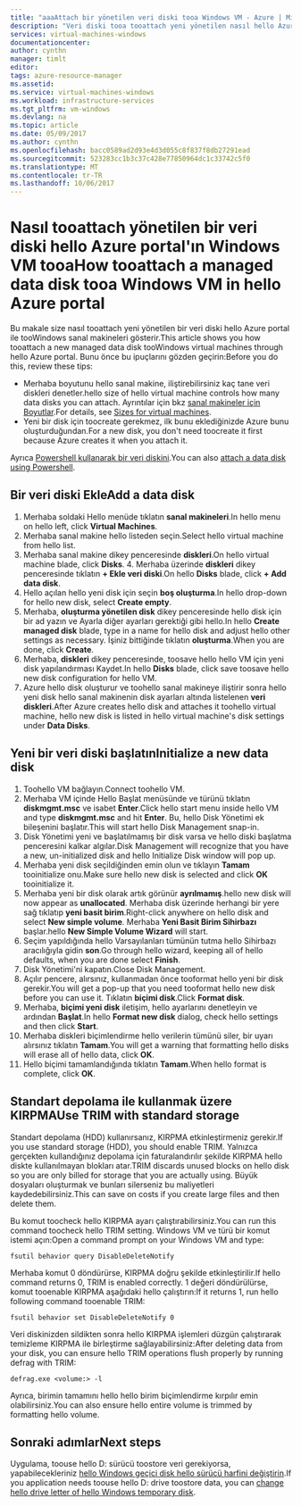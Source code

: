 ```yaml
---
title: "aaaAttach bir yönetilen veri diski tooa Windows VM - Azure | Microsoft Docs"
description: "Veri diski tooa tooattach yeni yönetilen nasıl hello Azure portal kullanarak Windows VM Resource Manager dağıtım modeli hello."
services: virtual-machines-windows
documentationcenter: 
author: cynthn
manager: timlt
editor: 
tags: azure-resource-manager
ms.assetid: 
ms.service: virtual-machines-windows
ms.workload: infrastructure-services
ms.tgt_pltfrm: vm-windows
ms.devlang: na
ms.topic: article
ms.date: 05/09/2017
ms.author: cynthn
ms.openlocfilehash: bacc0589ad2d93e4d3d055c8f837f8db27291ead
ms.sourcegitcommit: 523283cc1b3c37c428e77850964dc1c33742c5f0
ms.translationtype: MT
ms.contentlocale: tr-TR
ms.lasthandoff: 10/06/2017
---
```

# <a name="how-tooattach-a-managed-data-disk-tooa-windows-vm-in-hello-azure-portal"></a><span data-ttu-id="fbebb-103">Nasıl tooattach yönetilen bir veri diski hello Azure portal'ın Windows VM tooa</span><span class="sxs-lookup"><span data-stu-id="fbebb-103">How tooattach a managed data disk tooa Windows VM in hello Azure portal</span></span>

<span data-ttu-id="fbebb-104">Bu makale size nasıl tooattach yeni yönetilen bir veri diski hello Azure portal ile tooWindows sanal makineleri gösterir.</span><span class="sxs-lookup"><span data-stu-id="fbebb-104">This article shows you how tooattach a new managed data disk tooWindows virtual machines through hello Azure portal.</span></span> <span data-ttu-id="fbebb-105">Bunu önce bu ipuçlarını gözden geçirin:</span><span class="sxs-lookup"><span data-stu-id="fbebb-105">Before you do this, review these tips:</span></span>

* <span data-ttu-id="fbebb-106">Merhaba boyutunu hello sanal makine, iliştirebilirsiniz kaç tane veri diskleri denetler.</span><span class="sxs-lookup"><span data-stu-id="fbebb-106">hello size of hello virtual machine controls how many data disks you can attach.</span></span> <span data-ttu-id="fbebb-107">Ayrıntılar için bkz [sanal makineler için Boyutlar](sizes.md).</span><span class="sxs-lookup"><span data-stu-id="fbebb-107">For details, see [Sizes for virtual machines](sizes.md).</span></span>
* <span data-ttu-id="fbebb-108">Yeni bir disk için toocreate gerekmez, ilk bunu eklediğinizde Azure bunu oluşturduğundan.</span><span class="sxs-lookup"><span data-stu-id="fbebb-108">For a new disk, you don't need toocreate it first because Azure creates it when you attach it.</span></span>

<span data-ttu-id="fbebb-109">Ayrıca [Powershell kullanarak bir veri diskini](attach-disk-ps.md).</span><span class="sxs-lookup"><span data-stu-id="fbebb-109">You can also [attach a data disk using Powershell](attach-disk-ps.md).</span></span>



## <a name="add-a-data-disk"></a><span data-ttu-id="fbebb-110">Bir veri diski Ekle</span><span class="sxs-lookup"><span data-stu-id="fbebb-110">Add a data disk</span></span>
1. <span data-ttu-id="fbebb-111">Merhaba soldaki Hello menüde tıklatın **sanal makineleri**.</span><span class="sxs-lookup"><span data-stu-id="fbebb-111">In hello menu on hello left, click **Virtual Machines**.</span></span>
2. <span data-ttu-id="fbebb-112">Merhaba sanal makine hello listeden seçin.</span><span class="sxs-lookup"><span data-stu-id="fbebb-112">Select hello virtual machine from hello list.</span></span>
3. <span data-ttu-id="fbebb-113">Merhaba sanal makine dikey penceresinde **diskleri**.</span><span class="sxs-lookup"><span data-stu-id="fbebb-113">On hello virtual machine blade, click **Disks**.</span></span>
   4. <span data-ttu-id="fbebb-114">Merhaba üzerinde **diskleri** dikey penceresinde tıklatın **+ Ekle veri diski**.</span><span class="sxs-lookup"><span data-stu-id="fbebb-114">On hello **Disks** blade, click **+ Add data disk**.</span></span>
5. <span data-ttu-id="fbebb-115">Hello açılan hello yeni disk için seçin **boş oluşturma**.</span><span class="sxs-lookup"><span data-stu-id="fbebb-115">In hello drop-down for hello new disk, select **Create empty**.</span></span>
6. <span data-ttu-id="fbebb-116">Merhaba, **oluşturma yönetilen disk** dikey penceresinde hello disk için bir ad yazın ve Ayarla diğer ayarları gerektiği gibi hello.</span><span class="sxs-lookup"><span data-stu-id="fbebb-116">In hello **Create managed disk** blade, type in a name for hello disk and adjust hello other settings as necessary.</span></span> <span data-ttu-id="fbebb-117">İşiniz bittiğinde tıklatın **oluşturma**.</span><span class="sxs-lookup"><span data-stu-id="fbebb-117">When you are done, click **Create**.</span></span>
7. <span data-ttu-id="fbebb-118">Merhaba, **diskleri** dikey penceresinde, toosave hello hello VM için yeni disk yapılandırması Kaydet.</span><span class="sxs-lookup"><span data-stu-id="fbebb-118">In hello **Disks** blade, click save toosave hello new disk configuration for hello VM.</span></span>
6. <span data-ttu-id="fbebb-119">Azure hello disk oluşturur ve toohello sanal makineye iliştirir sonra hello yeni disk hello sanal makinenin disk ayarları altında listelenen **veri diskleri**.</span><span class="sxs-lookup"><span data-stu-id="fbebb-119">After Azure creates hello disk and attaches it toohello virtual machine, hello new disk is listed in hello virtual machine's disk settings under **Data Disks**.</span></span>


## <a name="initialize-a-new-data-disk"></a><span data-ttu-id="fbebb-120">Yeni bir veri diski başlatın</span><span class="sxs-lookup"><span data-stu-id="fbebb-120">Initialize a new data disk</span></span>

1. <span data-ttu-id="fbebb-121">Toohello VM bağlayın.</span><span class="sxs-lookup"><span data-stu-id="fbebb-121">Connect toohello VM.</span></span>
1. <span data-ttu-id="fbebb-122">Merhaba VM içinde Hello Başlat menüsünde ve türünü tıklatın **diskmgmt.msc** ve isabet **Enter**.</span><span class="sxs-lookup"><span data-stu-id="fbebb-122">Click hello start menu inside hello VM and type **diskmgmt.msc** and hit **Enter**.</span></span> <span data-ttu-id="fbebb-123">Bu, hello Disk Yönetimi ek bileşenini başlatır.</span><span class="sxs-lookup"><span data-stu-id="fbebb-123">This will start hello Disk Management snap-in.</span></span>
2. <span data-ttu-id="fbebb-124">Disk Yönetimi yeni ve başlatılmamış bir disk varsa ve hello diski başlatma penceresini kalkar algılar.</span><span class="sxs-lookup"><span data-stu-id="fbebb-124">Disk Management will recognize that you have a new, un-initialized disk and hello Initialize Disk window will pop up.</span></span>
3. <span data-ttu-id="fbebb-125">Merhaba yeni disk seçildiğinden emin olun ve tıklayın **Tamam** tooinitialize onu.</span><span class="sxs-lookup"><span data-stu-id="fbebb-125">Make sure hello new disk is selected and click **OK** tooinitialize it.</span></span>
4. <span data-ttu-id="fbebb-126">Merhaba yeni bir disk olarak artık görünür **ayrılmamış**.</span><span class="sxs-lookup"><span data-stu-id="fbebb-126">hello new disk will now appear as **unallocated**.</span></span> <span data-ttu-id="fbebb-127">Merhaba disk üzerinde herhangi bir yere sağ tıklatıp **yeni basit birim**.</span><span class="sxs-lookup"><span data-stu-id="fbebb-127">Right-click anywhere on hello disk and select **New simple volume**.</span></span> <span data-ttu-id="fbebb-128">Merhaba **Yeni Basit Birim Sihirbazı** başlar.</span><span class="sxs-lookup"><span data-stu-id="fbebb-128">hello **New Simple Volume Wizard** will start.</span></span>
5. <span data-ttu-id="fbebb-129">Seçim yapıldığında hello Varsayılanları tümünün tutma hello Sihirbazı aracılığıyla gidin **son**.</span><span class="sxs-lookup"><span data-stu-id="fbebb-129">Go through hello wizard, keeping all of hello defaults, when you are done select **Finish**.</span></span>
6. <span data-ttu-id="fbebb-130">Disk Yönetimi'ni kapatın.</span><span class="sxs-lookup"><span data-stu-id="fbebb-130">Close Disk Management.</span></span>
7. <span data-ttu-id="fbebb-131">Açılır pencere, alırsınız, kullanmadan önce tooformat hello yeni bir disk gerekir.</span><span class="sxs-lookup"><span data-stu-id="fbebb-131">You will get a pop-up that you need tooformat hello new disk before you can use it.</span></span> <span data-ttu-id="fbebb-132">Tıklatın **biçimi disk**.</span><span class="sxs-lookup"><span data-stu-id="fbebb-132">Click **Format disk**.</span></span>
8. <span data-ttu-id="fbebb-133">Merhaba, **biçimi yeni disk** iletişim, hello ayarlarını denetleyin ve ardından **Başlat**.</span><span class="sxs-lookup"><span data-stu-id="fbebb-133">In hello **Format new disk** dialog, check hello settings and then click **Start**.</span></span>
9. <span data-ttu-id="fbebb-134">Merhaba diskleri biçimlendirme hello verilerin tümünü siler, bir uyarı alırsınız tıklatın **Tamam**.</span><span class="sxs-lookup"><span data-stu-id="fbebb-134">You will get a warning that formatting hello disks will erase all of hello data, click **OK**.</span></span>
10. <span data-ttu-id="fbebb-135">Hello biçimi tamamlandığında tıklatın **Tamam**.</span><span class="sxs-lookup"><span data-stu-id="fbebb-135">When hello format is complete, click **OK**.</span></span>

## <a name="use-trim-with-standard-storage"></a><span data-ttu-id="fbebb-136">Standart depolama ile kullanmak üzere KIRPMA</span><span class="sxs-lookup"><span data-stu-id="fbebb-136">Use TRIM with standard storage</span></span>

<span data-ttu-id="fbebb-137">Standart depolama (HDD) kullanırsanız, KIRPMA etkinleştirmeniz gerekir.</span><span class="sxs-lookup"><span data-stu-id="fbebb-137">If you use standard storage (HDD), you should enable TRIM.</span></span> <span data-ttu-id="fbebb-138">Yalnızca gerçekten kullandığınız depolama için faturalandırılır şekilde KIRPMA hello diskte kullanılmayan blokları atar.</span><span class="sxs-lookup"><span data-stu-id="fbebb-138">TRIM discards unused blocks on hello disk so you are only billed for storage that you are actually using.</span></span> <span data-ttu-id="fbebb-139">Büyük dosyaları oluşturmak ve bunları silerseniz bu maliyetleri kaydedebilirsiniz.</span><span class="sxs-lookup"><span data-stu-id="fbebb-139">This can save on costs if you create large files and then delete them.</span></span> 

<span data-ttu-id="fbebb-140">Bu komut toocheck hello KIRPMA ayarı çalıştırabilirsiniz.</span><span class="sxs-lookup"><span data-stu-id="fbebb-140">You can run this command toocheck hello TRIM setting.</span></span> <span data-ttu-id="fbebb-141">Windows VM ve türü bir komut istemi açın:</span><span class="sxs-lookup"><span data-stu-id="fbebb-141">Open a command prompt on your Windows VM and type:</span></span>

```
fsutil behavior query DisableDeleteNotify
```

<span data-ttu-id="fbebb-142">Merhaba komut 0 döndürürse, KIRPMA doğru şekilde etkinleştirilir.</span><span class="sxs-lookup"><span data-stu-id="fbebb-142">If hello command returns 0, TRIM is enabled correctly.</span></span> <span data-ttu-id="fbebb-143">1 değeri döndürülürse, komut tooenable KIRPMA aşağıdaki hello çalıştırın:</span><span class="sxs-lookup"><span data-stu-id="fbebb-143">If it returns 1, run hello following command tooenable TRIM:</span></span>
```
fsutil behavior set DisableDeleteNotify 0
```

<span data-ttu-id="fbebb-144">Veri diskinizden sildikten sonra hello KIRPMA işlemleri düzgün çalıştırarak temizleme KIRPMA ile birleştirme sağlayabilirsiniz:</span><span class="sxs-lookup"><span data-stu-id="fbebb-144">After deleting data from your disk, you can ensure hello TRIM operations flush properly by running defrag with TRIM:</span></span>

```
defrag.exe <volume:> -l
```

<span data-ttu-id="fbebb-145">Ayrıca, birimin tamamını hello hello birim biçimlendirme kırpılır emin olabilirsiniz.</span><span class="sxs-lookup"><span data-stu-id="fbebb-145">You can also ensure hello entire volume is trimmed by formatting hello volume.</span></span>

## <a name="next-steps"></a><span data-ttu-id="fbebb-146">Sonraki adımlar</span><span class="sxs-lookup"><span data-stu-id="fbebb-146">Next steps</span></span>
<span data-ttu-id="fbebb-147">Uygulama, toouse hello D: sürücü toostore veri gerekiyorsa, yapabilecekleriniz [hello Windows geçici disk hello sürücü harfini değiştirin](change-drive-letter.md?toc=%2fazure%2fvirtual-machines%2fwindows%2fclassic%2ftoc.json).</span><span class="sxs-lookup"><span data-stu-id="fbebb-147">If you application needs toouse hello D: drive toostore data, you can [change hello drive letter of hello Windows temporary disk](change-drive-letter.md?toc=%2fazure%2fvirtual-machines%2fwindows%2fclassic%2ftoc.json).</span></span>

